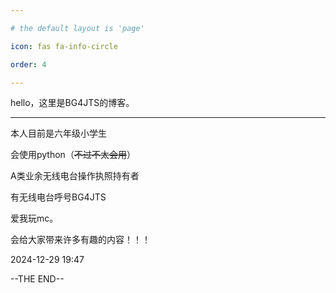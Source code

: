 ```yaml
---

# the default layout is 'page'

icon: fas fa-info-circle

order: 4

---
```


hello，这里是BG4JTS的博客。

---

本人目前是六年级小学生

会使用python（~~不过不太会用~~）

A类业余无线电台操作执照持有者

有无线电台呼号BG4JTS

爱我玩mc。

会给大家带来许多有趣的内容！！！


2024-12-29	19:47

--THE END--
